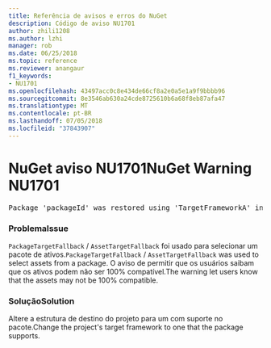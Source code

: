 ```yaml
---
title: Referência de avisos e erros do NuGet
description: Código de aviso NU1701
author: zhili1208
ms.author: lzhi
manager: rob
ms.date: 06/25/2018
ms.topic: reference
ms.reviewer: anangaur
f1_keywords:
- NU1701
ms.openlocfilehash: 43497acc0c8e434de66cf8a2e0a5e1a9f9bbbb96
ms.sourcegitcommit: 8e3546ab630a24cde8725610b6a68f8eb87afa47
ms.translationtype: MT
ms.contentlocale: pt-BR
ms.lasthandoff: 07/05/2018
ms.locfileid: "37843907"
---
```

# <a name="nuget-warning-nu1701"></a><span data-ttu-id="8ea4f-103">NuGet aviso NU1701</span><span class="sxs-lookup"><span data-stu-id="8ea4f-103">NuGet Warning NU1701</span></span>

<pre>Package 'packageId' was restored using 'TargetFrameworkA' instead the project target framework 'TargetFrameworkB'. This package may not be fully compatible with your project.</pre>

### <a name="issue"></a><span data-ttu-id="8ea4f-104">Problema</span><span class="sxs-lookup"><span data-stu-id="8ea4f-104">Issue</span></span>
<span data-ttu-id="8ea4f-105">`PackageTargetFallback` / `AssetTargetFallback` foi usado para selecionar um pacote de ativos.</span><span class="sxs-lookup"><span data-stu-id="8ea4f-105">`PackageTargetFallback` / `AssetTargetFallback` was used to select assets from a package.</span></span> <span data-ttu-id="8ea4f-106">O aviso de permitir que os usuários saibam que os ativos podem não ser 100% compatível.</span><span class="sxs-lookup"><span data-stu-id="8ea4f-106">The warning let users know that the assets may not be 100% compatible.</span></span>

### <a name="solution"></a><span data-ttu-id="8ea4f-107">Solução</span><span class="sxs-lookup"><span data-stu-id="8ea4f-107">Solution</span></span>
<span data-ttu-id="8ea4f-108">Altere a estrutura de destino do projeto para um com suporte no pacote.</span><span class="sxs-lookup"><span data-stu-id="8ea4f-108">Change the project's target framework to one that the package supports.</span></span>